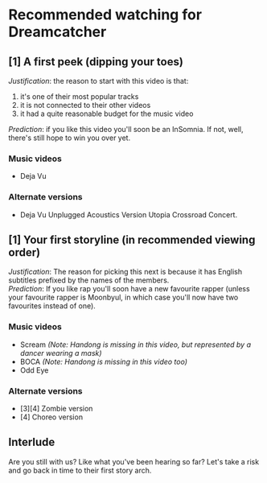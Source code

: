 # Recommended watching for Dreamcatcher

## [1] A first peek (dipping your toes)

*Justification*: the reason to start with this video is that:

1. it's one of their most popular tracks
2. it is not connected to their other videos
3. it had a quite reasonable budget for the music video

*Prediction*: if you like this video you'll soon be an InSomnia. If not, well, there's still hope to win you over yet.

### Music videos

* Deja Vu

### Alternate versions

* Deja Vu Unplugged Acoustics Version Utopia Crossroad Concert.

## [1] Your first storyline (in recommended viewing order)

*Justification*: The reason for picking this next is because it has English subtitles prefixed by the names of the members.  
*Prediction*: If you like rap you'll soon have a new favourite rapper (unless your favourite rapper is Moonbyul, in which case you'll now have two favourites instead of one).

### Music videos

* Scream *(Note: Handong is missing in this video, but represented by a dancer wearing a mask)*
* BOCA *(Note: Handong is missing in this video too)*
* Odd Eye

### Alternate versions

* [3][4] Zombie version
* [4] Choreo version


## Interlude

Are you still with us? Like what you've been hearing so far? Let's take
a risk and go back in time to their first story arch.

